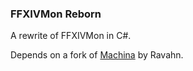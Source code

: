 ### FFXIVMon Reborn

A rewrite of FFXIVMon in C#.

Depends on a fork of [Machina](https://github.com/goaaats/machina) by Ravahn.